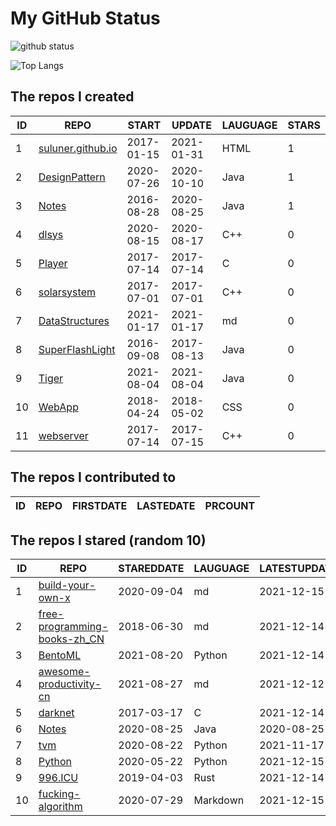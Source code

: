 # My GitHub Status

<img src="https://github-readme-stats-1.yihong0618.vercel.app/api?username=ThaddeusJiang&show_icons=true&&&hide_title=true&count_private=true" alt="github status" />

![Top Langs](https://github-readme-stats-1.yihong0618.vercel.app/api/top-langs/?username=ThaddeusJiang&layout=compact)

<!--START_SECTION:my_github-->
## The repos I created
| ID |                               REPO                                |   START    |   UPDATE   | LAUGUAGE | STARS |
|----|-------------------------------------------------------------------|------------|------------|----------|-------|
|  1 | [suluner.github.io](https://github.com/suluner/suluner.github.io) | 2017-01-15 | 2021-01-31 | HTML     |     1 |
|  2 | [DesignPattern](https://github.com/suluner/DesignPattern)         | 2020-07-26 | 2020-10-10 | Java     |     1 |
|  3 | [Notes](https://github.com/suluner/Notes)                         | 2016-08-28 | 2020-08-25 | Java     |     1 |
|  4 | [dlsys](https://github.com/suluner/dlsys)                         | 2020-08-15 | 2020-08-17 | C++      |     0 |
|  5 | [Player](https://github.com/suluner/Player)                       | 2017-07-14 | 2017-07-14 | C        |     0 |
|  6 | [solarsystem](https://github.com/suluner/solarsystem)             | 2017-07-01 | 2017-07-01 | C++      |     0 |
|  7 | [DataStructures](https://github.com/suluner/DataStructures)       | 2021-01-17 | 2021-01-17 | md       |     0 |
|  8 | [SuperFlashLight](https://github.com/suluner/SuperFlashLight)     | 2016-09-08 | 2017-08-13 | Java     |     0 |
|  9 | [Tiger](https://github.com/suluner/Tiger)                         | 2021-08-04 | 2021-08-04 | Java     |     0 |
| 10 | [WebApp](https://github.com/suluner/WebApp)                       | 2018-04-24 | 2018-05-02 | CSS      |     0 |
| 11 | [webserver](https://github.com/suluner/webserver)                 | 2017-07-14 | 2017-07-15 | C++      |     0 |

## The repos I contributed to
| ID | REPO | FIRSTDATE | LASTEDATE | PRCOUNT |
|----|------|-----------|-----------|---------|

## The repos I stared (random 10)
| ID |                                           REPO                                            | STAREDDATE | LAUGUAGE | LATESTUPDATE |
|----|-------------------------------------------------------------------------------------------|------------|----------|--------------|
|  1 | [build-your-own-x](https://github.com/danistefanovic/build-your-own-x)                    | 2020-09-04 | md       | 2021-12-15   |
|  2 | [free-programming-books-zh_CN](https://github.com/justjavac/free-programming-books-zh_CN) | 2018-06-30 | md       | 2021-12-14   |
|  3 | [BentoML](https://github.com/bentoml/BentoML)                                             | 2021-08-20 | Python   | 2021-12-14   |
|  4 | [awesome-productivity-cn](https://github.com/eastlakeside/awesome-productivity-cn)        | 2021-08-27 | md       | 2021-12-12   |
|  5 | [darknet](https://github.com/pjreddie/darknet)                                            | 2017-03-17 | C        | 2021-12-14   |
|  6 | [Notes](https://github.com/suluner/Notes)                                                 | 2020-08-25 | Java     | 2020-08-25   |
|  7 | [tvm](https://github.com/tqchen/tvm)                                                      | 2020-08-22 | Python   | 2021-11-17   |
|  8 | [Python](https://github.com/TheAlgorithms/Python)                                         | 2020-05-22 | Python   | 2021-12-15   |
|  9 | [996.ICU](https://github.com/996icu/996.ICU)                                              | 2019-04-03 | Rust     | 2021-12-14   |
| 10 | [fucking-algorithm](https://github.com/labuladong/fucking-algorithm)                      | 2020-07-29 | Markdown | 2021-12-15   |

<!--END_SECTION:my_github-->